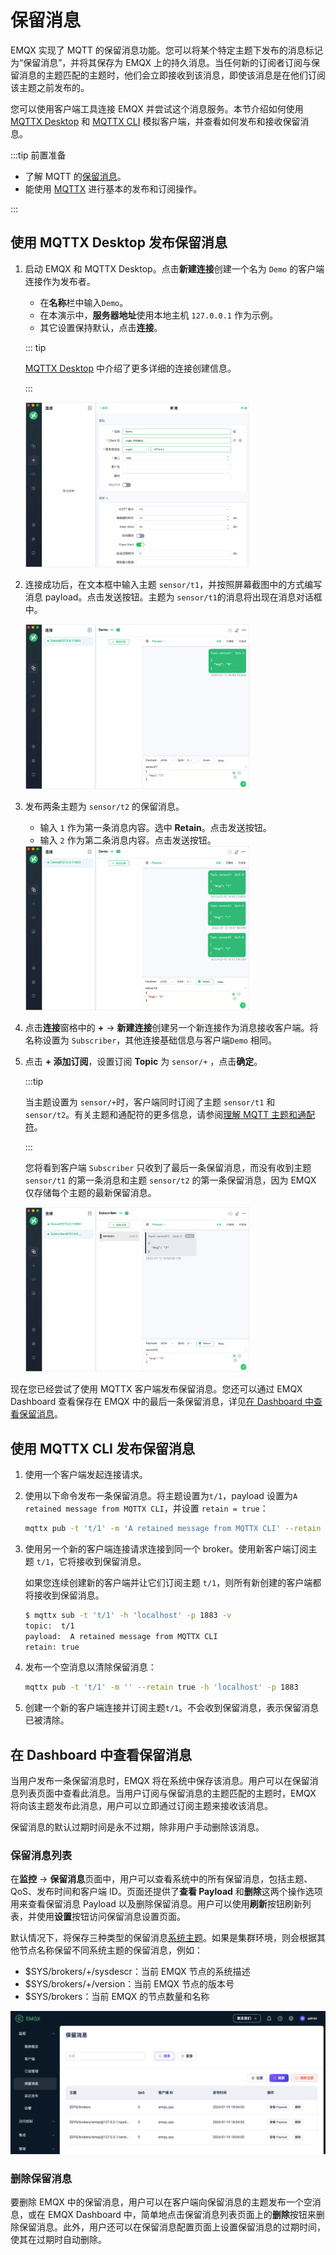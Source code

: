 # 保留消息

EMQX 实现了 MQTT 的保留消息功能。您可以将某个特定主题下发布的消息标记为“保留消息”，并将其保存为 EMQX 上的持久消息。当任何新的订阅者订阅与保留消息的主题匹配的主题时，他们会立即接收到该消息，即使该消息是在他们订阅该主题之前发布的。

您可以使用客户端工具连接 EMQX 并尝试这个消息服务。本节介绍如何使用 [MQTTX Desktop](https://mqttx.app/zh) 和 [MQTTX CLI](https://mqttx.app/zh/cli) 模拟客户端，并查看如何发布和接收保留消息。

:::tip 前置准备

- 了解 MQTT 的[保留消息](./mqtt-concepts.md#保留消息)。
- 能使用 [MQTTX](./publish-and-subscribe.md) 进行基本的发布和订阅操作。

:::

## 使用 MQTTX Desktop 发布保留消息

1. 启动 EMQX 和 MQTTX Desktop。点击**新建连接**创建一个名为 `Demo` 的客户端连接作为发布者。

   - 在**名称**栏中输入`Demo`。
   - 在本演示中，**服务器地址**使用本地主机 `127.0.0.1` 作为示例。
   - 其它设置保持默认，点击**连接**。

   ::: tip

   [MQTTX Desktop](./publish-and-subscribe.md#mqttx-desktop) 中介绍了更多详细的连接创建信息。

   :::

   <img src="./assets/retain-message-new-connection.png" alt="retain-message-new-connection-general" style="zoom:35%;" />

2. 连接成功后，在文本框中输入主题 `sensor/t1`，并按照屏幕截图中的方式编写消息 payload。点击发送按钮。主题为 `sensor/t1`的消息将出现在消息对话框中。

   <img src="./assets/retain-message-send.png" alt="retain-message-send" style="zoom:35%;" />

3. 发布两条主题为 `sensor/t2` 的保留消息。

   - 输入 `1` 作为第一条消息内容。选中 **Retain**。点击发送按钮。
   - 输入 `2` 作为第二条消息内容。点击发送按钮。

   <img src="./assets/retain-message-send-2.png" alt="retain-message-send-2" style="zoom:35%;" />

4. 点击**连接**窗格中的 **+** -> **新建连接**创建另一个新连接作为消息接收客户端。将名称设置为 `Subscriber`，其他连接基础信息与客户端`Demo` 相同。

5. 点击 **+ 添加订阅**，设置订阅 **Topic** 为 `sensor/+` ，点击**确定**。 

   :::tip

   当主题设置为 `sensor/+`时，客户端同时订阅了主题 `sensor/t1` 和 `sensor/t2`。有关主题和通配符的更多信息，请参阅[理解 MQTT 主题和通配符](https://www.emqx.com/zh/blog/advanced-features-of-mqtt-topics)。

   :::

   您将看到客户端 `Subscriber` 只收到了最后一条保留消息，而没有收到主题 `sensor/t1` 的第一条消息和主题 `sensor/t2` 的第一条保留消息，因为 EMQX 仅存储每个主题的最新保留消息。

   

   <img src="./assets/retain-message-receive.png" alt="retain-message-receive" style="zoom:35%;" />

现在您已经尝试了使用 MQTTX 客户端发布保留消息。您还可以通过 EMQX Dashboard 查看保存在 EMQX 中的最后一条保留消息，详见[在 Dashboard 中查看保留消息](#在-dashboard-中查看保留消息)。

## 使用 MQTTX CLI 发布保留消息

1. 使用一个客户端发起连接请求。

2. 使用以下命令发布一条保留消息。将主题设置为`t/1`，payload 设置为`A retained message from MQTTX CLI`，并设置 `retain = true`：

   ```bash
   mqttx pub -t 't/1' -m 'A retained message from MQTTX CLI' --retain true -h 'localhost' -p 1883
   ```

3. 使用另一个新的客户端连接请求连接到同一个 broker。使用新客户端订阅主题 `t/1`，它将接收到保留消息。

   如果您连续创建新的客户端并让它们订阅主题 `t/1`，则所有新创建的客户端都将接收到保留消息。

   ```bash
   $ mqttx sub -t 't/1' -h 'localhost' -p 1883 -v
   topic:  t/1
   payload:  A retained message from MQTTX CLI
   retain: true
   ```

4. 发布一个空消息以清除保留消息：

   ```bash
   mqttx pub -t 't/1' -m '' --retain true -h 'localhost' -p 1883
   ```

5. 创建一个新的客户端连接并订阅主题`t/1`。不会收到保留消息，表示保留消息已被清除。

## 在 Dashboard 中查看保留消息

当用户发布一条保留消息时，EMQX 将在系统中保存该消息。用户可以在保留消息列表页面中查看此消息。当用户订阅与保留消息的主题匹配的主题时，EMQX 将向该主题发布此消息，用户可以立即通过订阅主题来接收该消息。

保留消息的默认过期时间是永不过期，除非用户手动删除该消息。

### 保留消息列表

在**监控** -> **保留消息**页面中，用户可以查看系统中的所有保留消息，包括主题、QoS、发布时间和客户端 ID。页面还提供了**查看 Payload** 和**删除**这两个操作选项用来查看保留消息 Payload 以及删除保留消息。用户可以使用**刷新**按钮刷新列表，并使用**设置**按钮访问保留消息设置页面。

默认情况下，将保存三种类型的保留消息[系统主题](./mqtt-concepts.md#sys-主题)。如果是集群环境，则会根据其他节点名称保留不同系统主题的保留消息，例如：

- $SYS/brokers/+/sysdescr：当前 EMQX 节点的系统描述
- $SYS/brokers/+/version：当前 EMQX 节点的版本号
- $SYS/brokers：当前 EMQX 的节点数量和名称

<img src="./assets/retained-messages-dashboard.png" alt="retained-messages-dashboard" style="zoom:67%;" />

### 删除保留消息

要删除 EMQX 中的保留消息，用户可以在客户端向保留消息的主题发布一个空消息，或在 EMQX Dashboard 中，简单地点击保留消息列表页面上的**删除**按钮来删除保留消息。此外，用户还可以在保留消息配置页面上设置保留消息的过期时间，使其在过期时自动删除。

